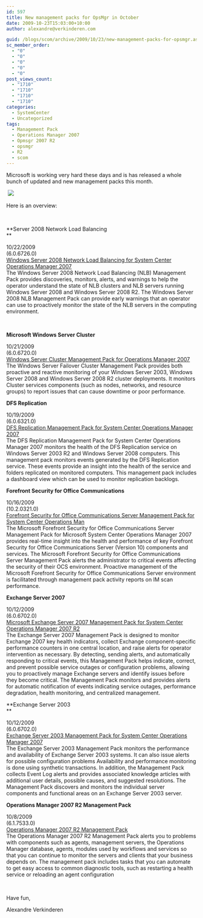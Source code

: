 ```yaml
---
id: 597
title: New management packs for OpsMgr in October
date: 2009-10-23T15:03:00+10:00
author: alexandre@verkinderen.com

guid: /blogs/scom/archive/2009/10/23/new-management-packs-for-opsmgr.aspx
sc_member_order:
  - "0"
  - "0"
  - "0"
  - "0"
  - "0"
post_views_count:
  - "1710"
  - "1710"
  - "1710"
  - "1710"
categories:
  - SystemCenter
  - Uncategorized
tags:
  - Management Pack
  - Operations Manager 2007
  - Opmsgr 2007 R2
  - opsmgr
  - R2
  - scom
---
```

Microsoft is working very hard these days and is has released a whole bunch of updated and new management packs this month.

&nbsp;![](http://www.fox.be/content/fox_films/31364/images/Simpsons_at_Work_large.jpg)

Here is an overview:

&nbsp;

**Server 2008 Network Load Balancing  
** 

10/22/2009  
(6.0.6726.0)  
[Windows Server 2008 Network Load Balancing for System Center Operations Manager 2007](http://www.microsoft.com/downloads/details.aspx?FamilyID=dc17e093-bdd7-4cb3-9981-853776ed90be)  
The Windows Server 2008 Network Load Balancing (NLB) Management Pack provides discoveries, monitors, alerts, and warnings to help the operator understand the state of NLB clusters and NLB servers running Windows Server 2008 and Windows Server 2008 R2. The Windows Server 2008 NLB Management Pack can provide early warnings that an operator can use to proactively monitor the state of the NLB servers in the computing environment.

&nbsp;

**Microsoft Windows Server Cluster**

10/21/2009  
(6.0.6720.0)  
[Windows Server Cluster Management Pack for Operations Manager 2007](http://www.microsoft.com/downloads/details.aspx?FamilyId=AC7F42F5-33E9-453D-A923-171C8E1E8E55&displaylang=en)  
The Windows Server Failover Cluster Management Pack provides both proactive and reactive monitoring of your Windows Server 2003, Windows Server 2008 and Windows Server 2008 R2 cluster deployments. It monitors Cluster services components (such as nodes, networks, and resource groups) to report issues that can cause downtime or poor performance.

[](http://www.microsoft.com/AboutFeedback.aspx?SCPackID=405&SCPProdID=3)

**DFS Replication**

10/19/2009  
(6.0.6321.0)  
[DFS Replication Management Pack for System Center Operations Manager 2007](http://www.microsoft.com/downloads/details.aspx?FamilyID=c97b22a1-1fd6-426f-94ab-2a6e6db4aed0)  
The DFS Replication Management Pack for System Center Operations Manager 2007 monitors the health of the DFS Replication service on Windows Server 2003 R2 and Windows Server 2008 computers. This management pack monitors events generated by the DFS Replication service. These events provide an insight into the health of the service and folders replicated on monitored computers. This management pack includes a dashboard view which can be used to monitor replication backlogs.

[](http://www.microsoft.com/AboutFeedback.aspx?SCPackID=539&SCPProdID=3)

**Forefront Security for Office Communications**

10/16/2009  
(10.2.0321.0)  
[Forefront Security for Office Communications Server Management Pack for System Center Operations Man](http://www.microsoft.com/downloads/details.aspx?FamilyID=f0618e3e-fee2-4415-85d2-5d6c1bba0832)  
The Microsoft Forefront Security for Office Communications Server Management Pack for Microsoft System Center Operations Manager 2007 provides real-time insight into the health and performance of key Forefront Security for Office Communications Server (Version 10) components and services. The Microsoft Forefront Security for Office Communications Server Management Pack alerts the administrator to critical events affecting the security of their OCS environment. Proactive management of the Microsoft Forefront Security for Office Communications Server environment is facilitated through management pack activity reports on IM scan performance.

[](http://www.microsoft.com/AboutFeedback.aspx?SCPackID=538&SCPProdID=3)

**Exchange Server 2007**

10/12/2009  
(6.0.6702.0)  
[Microsoft Exchange Server 2007 Management Pack for System Center Operations Manager 2007 R2](http://www.microsoft.com/downloads/details.aspx?FamilyID=e9f3cd3f-9bc0-45cd-b10f-120e937ee4c4&displaylang=en)  
The Exchange Server 2007 Management Pack is designed to monitor Exchange 2007 key health indicators, collect Exchange component-specific performance counters in one central location, and raise alerts for operator intervention as necessary. By detecting, sending alerts, and automatically responding to critical events, this Management Pack helps indicate, correct, and prevent possible service outages or configuration problems, allowing you to proactively manage Exchange servers and identify issues before they become critical. The Management Pack monitors and provides alerts for automatic notification of events indicating service outages, performance degradation, health monitoring, and centralized management.

[](http://www.microsoft.com/AboutFeedback.aspx?SCPackID=525&SCPProdID=3)

**Exchange Server 2003  
** 

10/12/2009  
(6.0.6702.0)  
[Exchange Server 2003 Management Pack for System Center Operations Manager 2007](http://www.microsoft.com/downloads/details.aspx?FamilyId=9FF454F4-6D34-4FB9-9E0B-F5B68C6EDC4F&displaylang=en)  
The Exchange Server 2003 Management Pack monitors the performance and availability of Exchange Server 2003 systems. It can also issue alerts for possible configuration problems Availability and performance monitoring is done using synthetic transactions. In addition, the Management Pack collects Event Log alerts and provides associated knowledge articles with additional user details, possible causes, and suggested resolutions. The Management Pack discovers and monitors the individual server components and functional areas on an Exchange Server 2003 server.

[](http://www.microsoft.com/AboutFeedback.aspx?SCPackID=214&SCPProdID=3)

**Operations Manager 2007 R2 Management Pack**

10/8/2009  
(6.1.7533.0)  
[Operations Manager 2007 R2 Management Pack](http://www.microsoft.com/downloads/details.aspx?FamilyID=61365290-3c38-4004-b717-e90bb0f6c148&displaylang=en)  
The Operations Manager 2007 R2 Management Pack alerts you to problems with components such as agents, management servers, the Operations Manager database, agents, modules used by workflows and services so that you can continue to monitor the servers and clients that your business depends on. The management pack includes tasks that you can automate to get easy access to common diagnostic tools, such as restarting a health service or reloading an agent configuration

&nbsp;

Have fun,

Alexandre Verkinderen
